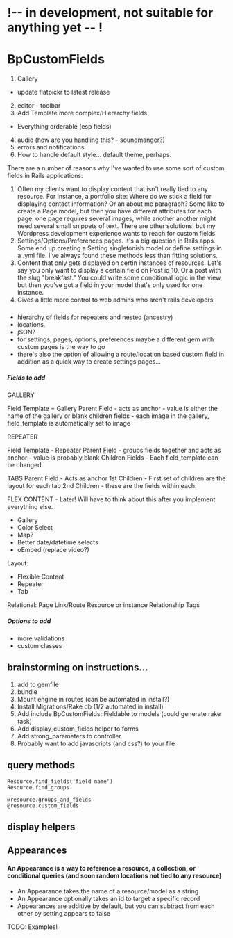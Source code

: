 # !-- in development, not suitable for anything yet -- !


# BpCustomFields

1. Gallery
- update flatpickr to latest release
2. editor - toolbar
3. Add Template more complex/Hierarchy fields 
- Everything orderable (esp fields)
4. audio (how are you handling this? - soundmanger?)
5. errors and notifications
6. How to handle default style... default theme, perhaps.

There are a number of reasons why I've wanted to use some sort of custom fields in Rails applications:

1. Often my clients want to display content that isn't really tied to any resource.  For instance, a portfolio site:  Where do we stick a field for displaying contact information?  Or an about me paragraph?  Some like to create a Page model, but then you have different attributes for each page: one page requires several images, while another another might need several small snippets of text.  There are other solutions, but my Wordpress development experience wants to reach for custom fields.
2. Settings/Options/Preferences pages.  It's a big question in Rails apps.  Some end up creating a Setting singletonish model or define settings in a .yml file.  I've always found these methods less than fitting solutions.  
3. Content that only gets displayed on certin instances of resources.  Let's say you only want to display a certain field on Post id 10.  Or a post with the slug "breakfast."  You could write some conditional logic in the view, but then you've got a field in your model that's only used for one instance. 
4. Gives a little more control to web admins who aren't rails developers.

### 
- hierarchy of fields for repeaters and nested (ancestry)
- locations.
- jSON?
- for settings, pages, options, preferences maybe a different gem with custom pages is the way to go
- there's also the option of allowing a route/location based custom field in addition as a quick way to create settings pages...

##### Fields to add

GALLERY

Field Template = Gallery
Parent Field - acts as anchor - value is either the name of the gallery or blank
children fields - each image in the gallery, field_template is automatically set to image





REPEATER

Field Template - Repeater
Parent Field - groups fields together and acts as anchor - value is probably blank
Children Fields - Each field_template can be changed.  


TABS
Parent Field - Acts as anchor
1st Children - First set of children are the layout for each tab
2nd Children - these are the fields within each.


FLEX CONTENT - Later!  Will have to think about this after you implement everything else.


- Gallery
- Color Select
- Map?
- Better date/datetime selects
- oEmbed (replace video?)

Layout:
 - Flexible Content
 - Repeater
 - Tab

Relational:
  Page Link/Route
  Resource or instance
  Relationship
  Tags


##### Options to add

- more validations
- custom classes


## brainstorming on instructions...

1. add to gemfile
2. bundle
3. Mount engine in routes (can be automated in install?)
4. Install Migrations/Rake db (1/2 automated in install)
4. Add include BpCustomFields::Fieldable to models (could generate rake task)
5. Add display_custom_fields helper to forms
5. Add strong_parameters to controller
6. Probably want to add javascripts (and css?) to your file

## query methods

    Resource.find_fields('field name')
    Resource.find_groups
    
    @resource.groups_and_fields
    @resource.custom_fields




## display helpers
  


## Appearances

#### An Appearance is a way to reference a resource, a collection, or conditional queries (and soon random locations not tied to any resource)

- An Appearance takes the name of a resource/model as a string
- An Appearance optionally takes an id to target a specific record
- Appearances are additive by default, but you can subtract from each other by setting appears to false

TODO: Examples!